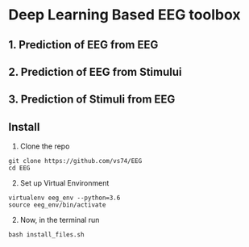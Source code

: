 # Deep Learning Based EEG toolbox
## 1. Prediction of EEG from EEG
## 2. Prediction of EEG from Stimului
## 3. Prediction of Stimuli from EEG
## Install
1. Clone the repo
~~~
git clone https://github.com/vs74/EEG
cd EEG
~~~
2. Set up Virtual Environment
```
virtualenv eeg_env --python=3.6
source eeg_env/bin/activate
```

2. Now, in the terminal run
```
bash install_files.sh
```

